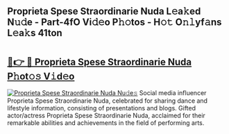 ## Proprieta Spese Straordinarie Nuda L𝚎a𝚔ed N𝚞𝚍e - Part-4fO Vi𝚍𝚎o P𝚑𝚘tos - H𝚘𝚝 O𝚗𝚕yf𝚊ns L𝚎a𝚔s 41ton

# <h2><a href="http://kf2oaoz.oniu.top/?m=Proprieta+Spese+Straordinarie+Nuda">🔗👉 🔴 Proprieta Spese Straordinarie Nuda P𝚑ot𝚘𝚜 V𝚒d𝚎o</a></h2>

[![Proprieta Spese Straordinarie Nuda Nu𝚍e𝚜](https://i.imgur.com/0qMVB7G.gif)](http://kf2oaoz.oniu.top/?m=Proprieta+Spese+Straordinarie+Nuda)
Social media influencer Proprieta Spese Straordinarie Nuda, celebrated for sharing dance and lifestyle information, consisting of presentations and blogs. Gifted actor/actress Proprieta Spese Straordinarie Nuda, acclaimed for their remarkable abilities and achievements in the field of performing arts.  
